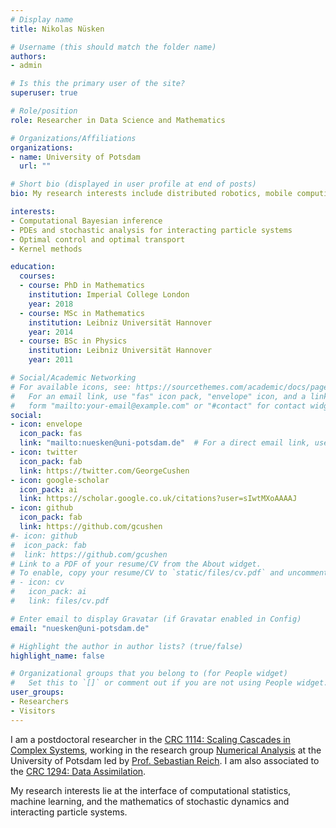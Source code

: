 ```yaml
---
# Display name
title: Nikolas Nüsken

# Username (this should match the folder name)
authors:
- admin

# Is this the primary user of the site?
superuser: true

# Role/position
role: Researcher in Data Science and Mathematics

# Organizations/Affiliations
organizations:
- name: University of Potsdam
  url: ""

# Short bio (displayed in user profile at end of posts)
bio: My research interests include distributed robotics, mobile computing and programmable matter.

interests:
- Computational Bayesian inference
- PDEs and stochastic analysis for interacting particle systems
- Optimal control and optimal transport
- Kernel methods

education:
  courses:
  - course: PhD in Mathematics
    institution: Imperial College London
    year: 2018
  - course: MSc in Mathematics
    institution: Leibniz Universität Hannover
    year: 2014
  - course: BSc in Physics
    institution: Leibniz Universität Hannover
    year: 2011

# Social/Academic Networking
# For available icons, see: https://sourcethemes.com/academic/docs/page-builder/#icons
#   For an email link, use "fas" icon pack, "envelope" icon, and a link in the
#   form "mailto:your-email@example.com" or "#contact" for contact widget.
social:
- icon: envelope
  icon_pack: fas
  link: "mailto:nuesken@uni-potsdam.de"  # For a direct email link, use "mailto:test@example.org".
- icon: twitter
  icon_pack: fab
  link: https://twitter.com/GeorgeCushen
- icon: google-scholar
  icon_pack: ai
  link: https://scholar.google.co.uk/citations?user=sIwtMXoAAAAJ
- icon: github
  icon_pack: fab
  link: https://github.com/gcushen
#- icon: github
#  icon_pack: fab
#  link: https://github.com/gcushen
# Link to a PDF of your resume/CV from the About widget.
# To enable, copy your resume/CV to `static/files/cv.pdf` and uncomment the lines below.
# - icon: cv
#   icon_pack: ai
#   link: files/cv.pdf

# Enter email to display Gravatar (if Gravatar enabled in Config)
email: "nuesken@uni-potsdam.de"

# Highlight the author in author lists? (true/false)
highlight_name: false

# Organizational groups that you belong to (for People widget)
#   Set this to `[]` or comment out if you are not using People widget.
user_groups:
- Researchers
- Visitors
---
```


I am a postdoctoral researcher in the [CRC 1114: Scaling Cascades in Complex Systems](https://www.mi.fu-berlin.de/en/sfb1114/index.html), working in the research group [Numerical Analysis](https://www.math.uni-potsdam.de/professuren/numerische-mathematik) at the University of Potsdam led by [Prof. Sebastian Reich](https://www.math.uni-potsdam.de/~sreich/). I am also associated to the [CRC 1294: Data Assimilation](https://www.sfb1294.de/). 

My research interests lie at the interface of computational statistics, machine learning, and the mathematics of stochastic dynamics and interacting particle systems.
